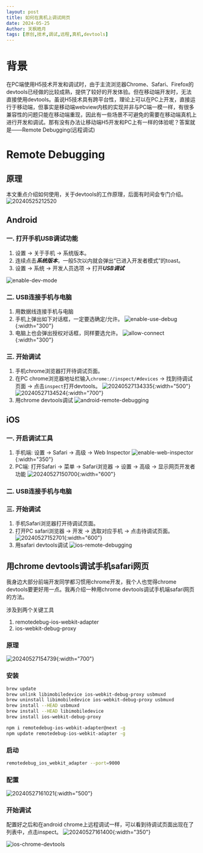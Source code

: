 ```yaml
---
layout: post
title: 如何在真机上调试网页
date: 2024-05-25
Author: 天枫皓月
tags: [原创,技术,调试,远程,真机,devtools]
---
```

# 背景
在PC端使用H5技术开发和调试时，由于主流浏览器Chrome、Safari、Firefox的devtools已经做的比较成熟，提供了较好的开发体验。但在移动端开发时，无法直接使用devtools。虽说H5技术具有跨平台性，理论上可以在PC上开发，直接运行于移动端，但事实是移动端webview内核的实现并非与PC端一模一样，有很多兼容性的问题只能在移动端重现，因此有一些场景不可避免的需要在移动端真机上进行开发和调试。那有没有办法让移动端H5开发和PC上有一样的体验呢？答案就是——Remote Debugging(远程调试)
# Remote Debugging
## 原理
本文重点介绍如何使用，关于devtools的工作原理，后面有时间会专门介绍。
![20240525212520](https://public.litong.life/blog/20240525212520.png)

## Android
### 一. 打开手机USB调试功能
1. 设置 -> 关于手机 -> 系统版本。
2. 连续点击***系统版本***，一般5次以内就会弹出“已进入开发者模式”的toast。
3. 设置 -> 系统 -> 开发人员选项 -> 打开***USB调试***

![enable-dev-mode](https://public.litong.life/blog/enable-dev-mode.gif)

### 二. USB连接手机与电脑
1. 用数据线连接手机与电脑
2. 手机上弹出如下对话框，一定要选确定/允许。
![enable-use-debug](https://public.litong.life/blog/enable-use-debug.jpg){:width="300"}
3. 电脑上也会弹出授权对话框，同样要选允许。
![allow-connect](https://public.litong.life/blog/allow-connect.png){:width="300"}

### 三. 开始调试
1. 手机chrome浏览器打开待调试页面。
2. 在PC chrome浏览器地址栏输入`chrome://inspect/#devices` -> 找到待调试页面 -> 点击`inspect`打开devtools。
![20240527134335](https://public.litong.life/blog/20240527134335.png){:width="500"}
![20240527134524](https://public.litong.life/blog/20240527134524.png){:width="700"}
3. 用chrome devtools调试
![android-remote-debugging](https://public.litong.life/blog/android-remote-debugging.gif)

## iOS
### 一. 开启调试工具
1. 手机端: 设置 -> Safari -> 高级 -> Web Inspector
![enable-web-inspector](https://public.litong.life/blog/enable-web-inspector.jpg){:width="350"}
2. PC端: 打开Safari -> 菜单 -> Safari浏览器 -> 设置 -> 高级 -> 显示网页开发者功能
![20240527150700](https://public.litong.life/blog/20240527150700.png){:width="600"}

### 二. USB连接手机与电脑
### 三. 开始调试
1. 手机Safari浏览器打开待调试页面。
2. 打开PC safari浏览器 -> 开发 -> 选取对应手机 -> 点击待调试页面。
![20240527152701](https://public.litong.life/blog/20240527152701.png){:width="600"}
3. 用safari devtools调试
![ios-remote-debugging](https://public.litong.life/blog/ios-remote-debugging.gif)

## 用chrome devtools调试手机safari网页
我身边大部分前端开发同学都习惯用chrome开发，我个人也觉得chrome devtools要更好用一点。我再介绍一种用chrome devtools调试手机端safari网页的方法。

涉及到两个关键工具
1. remotedebug-ios-webkit-adapter
2. ios-webkit-debug-proxy

### 原理
![20240527154739](https://public.litong.life/blog/20240527154739.png){:width="700"}

### 安装
```bash
brew update
brew unlink libimobiledevice ios-webkit-debug-proxy usbmuxd
brew uninstall libimobiledevice ios-webkit-debug-proxy usbmuxd   
brew install --HEAD usbmuxd
brew install --HEAD libimobiledevice
brew install ios-webkit-debug-proxy

npm i remotedebug-ios-webkit-adapter@next -g
npm update remotedebug-ios-webkit-adapter -g
```

### 启动
```bash
remotedebug_ios_webkit_adapter --port=9000
```

### 配置
![20240527161021](https://public.litong.life/blog/20240527161021.png){:width="500"}

### 开始调试
配置好之后和在android chrome上远程调试一样，可以看到待调试页面出现在了列表中，点击inspect。
![20240527161400](https://public.litong.life/blog/20240527161400.png){:width="350"}

![ios-chrome-devtools](https://public.litong.life/blog/ios-chrome-devtools.gif)